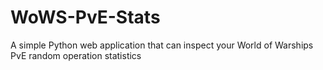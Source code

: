 # WoWS-PvE-Stats
A simple Python web application that can inspect your World of Warships PvE random operation statistics
